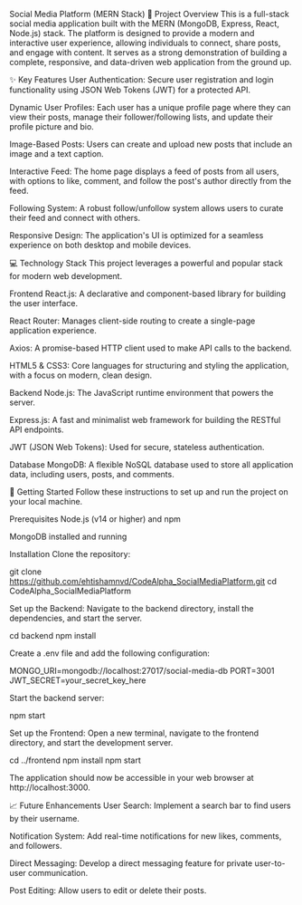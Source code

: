 Social Media Platform (MERN Stack)
🌟 Project Overview
This is a full-stack social media application built with the MERN (MongoDB, Express, React, Node.js) stack. The platform is designed to provide a modern and interactive user experience, allowing individuals to connect, share posts, and engage with content. It serves as a strong demonstration of building a complete, responsive, and data-driven web application from the ground up.

✨ Key Features
User Authentication: Secure user registration and login functionality using JSON Web Tokens (JWT) for a protected API.

Dynamic User Profiles: Each user has a unique profile page where they can view their posts, manage their follower/following lists, and update their profile picture and bio.

Image-Based Posts: Users can create and upload new posts that include an image and a text caption.

Interactive Feed: The home page displays a feed of posts from all users, with options to like, comment, and follow the post's author directly from the feed.

Following System: A robust follow/unfollow system allows users to curate their feed and connect with others.

Responsive Design: The application's UI is optimized for a seamless experience on both desktop and mobile devices.

💻 Technology Stack
This project leverages a powerful and popular stack for modern web development.

Frontend
React.js: A declarative and component-based library for building the user interface.

React Router: Manages client-side routing to create a single-page application experience.

Axios: A promise-based HTTP client used to make API calls to the backend.

HTML5 & CSS3: Core languages for structuring and styling the application, with a focus on modern, clean design.

Backend
Node.js: The JavaScript runtime environment that powers the server.

Express.js: A fast and minimalist web framework for building the RESTful API endpoints.

JWT (JSON Web Tokens): Used for secure, stateless authentication.

Database
MongoDB: A flexible NoSQL database used to store all application data, including users, posts, and comments.

🚀 Getting Started
Follow these instructions to set up and run the project on your local machine.

Prerequisites
Node.js (v14 or higher) and npm

MongoDB installed and running

Installation
Clone the repository:

git clone https://github.com/ehtishamnvd/CodeAlpha_SocialMediaPlatform.git
cd CodeAlpha_SocialMediaPlatform

Set up the Backend:
Navigate to the backend directory, install the dependencies, and start the server.

cd backend
npm install

Create a .env file and add the following configuration:

MONGO_URI=mongodb://localhost:27017/social-media-db
PORT=3001
JWT_SECRET=your_secret_key_here

Start the backend server:

npm start

Set up the Frontend:
Open a new terminal, navigate to the frontend directory, and start the development server.

cd ../frontend
npm install
npm start

The application should now be accessible in your web browser at http://localhost:3000.

📈 Future Enhancements
User Search: Implement a search bar to find users by their username.

Notification System: Add real-time notifications for new likes, comments, and followers.

Direct Messaging: Develop a direct messaging feature for private user-to-user communication.

Post Editing: Allow users to edit or delete their posts.
